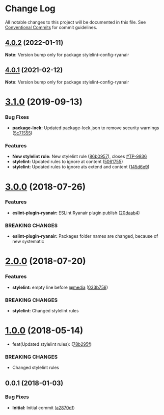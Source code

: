 # Change Log

All notable changes to this project will be documented in this file.
See [Conventional Commits](https://conventionalcommits.org) for commit guidelines.

## [4.0.2](https://github.com/ryanair/linters/compare/stylelint-config-ryanair@4.0.1...stylelint-config-ryanair@4.0.2) (2022-01-11)

**Note:** Version bump only for package stylelint-config-ryanair





## [4.0.1](https://github.com/ryanair/linters/compare/stylelint-config-ryanair@3.1.0...stylelint-config-ryanair@4.0.1) (2021-02-12)

**Note:** Version bump only for package stylelint-config-ryanair





# [3.1.0](https://github.com/ryanair/linters/compare/stylelint-config-ryanair@3.0.0...stylelint-config-ryanair@3.1.0) (2019-09-13)


### Bug Fixes

* **package-lock:** Updated package-lock.json to remove security warnings ([5c71555](https://github.com/ryanair/linters/commit/5c71555))


### Features

* **New stylelint rule:** New stylelint rule ([86b0957](https://github.com/ryanair/linters/commit/86b0957)), closes [#TP-9836](https://github.com/ryanair/linters/issues/TP-9836)
* **stylelint:** Updated rules to ignore at content ([5061755](https://github.com/ryanair/linters/commit/5061755))
* **stylelint:** Updated rules to ignore ats extend and content ([145d6e9](https://github.com/ryanair/linters/commit/145d6e9))





<a name="3.0.0"></a>
# [3.0.0](https://github.com/ryanair/linters/compare/stylelint-config-ryanair@2.0.0...stylelint-config-ryanair@3.0.0) (2018-07-26)


### Features

* **eslint-plugin-ryanair:** ESLint Ryanair plugin publish ([20daab4](https://github.com/ryanair/linters/commit/20daab4))


### BREAKING CHANGES

* **eslint-plugin-ryanair:** Packages folder names are changed, because of new systematic




<a name="2.0.0"></a>
# [2.0.0](https://github.com/ryanair/linters/compare/stylelint-config-ryanair@1.0.0...stylelint-config-ryanair@2.0.0) (2018-07-20)


### Features

* **stylelint:** empty line before [@media](https://github.com/media) ([033b758](https://github.com/ryanair/linters/commit/033b758))


### BREAKING CHANGES

* **stylelint:** Changed stylelint rules




<a name="1.0.0"></a>
# [1.0.0](https://github.com/ryanair/linters/compare/stylelint-config-ryanair@0.0.1...stylelint-config-ryanair@1.0.0) (2018-05-14)


* feat(Updated stylelint rules): ([78b295f](https://github.com/ryanair/linters/commit/78b295f))


### BREAKING CHANGES

* Changed stylelint rules




<a name="0.0.1"></a>
## 0.0.1 (2018-01-03)


### Bug Fixes

* **Initial:** Initial commit ([a2870df](https://github.com/ryanair/linters/commit/a2870df))
